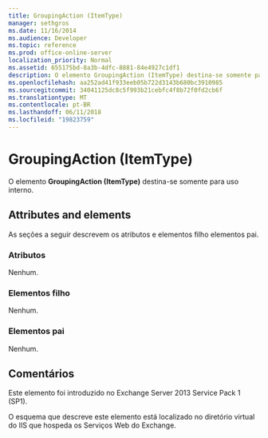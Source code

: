 ```yaml
---
title: GroupingAction (ItemType)
manager: sethgros
ms.date: 11/16/2014
ms.audience: Developer
ms.topic: reference
ms.prod: office-online-server
localization_priority: Normal
ms.assetid: 655175bd-8a3b-4dfc-8881-84e4927c1df1
description: O elemento GroupingAction (ItemType) destina-se somente para uso interno.
ms.openlocfilehash: aa252ad41f933eeb05b722d3143b680bc3910985
ms.sourcegitcommit: 34041125dc8c5f993b21cebfc4f8b72f0fd2cb6f
ms.translationtype: MT
ms.contentlocale: pt-BR
ms.lasthandoff: 06/11/2018
ms.locfileid: "19823759"
---
```

# <a name="groupingaction-itemtype"></a>GroupingAction (ItemType)

O elemento **GroupingAction (ItemType)** destina-se somente para uso interno. 

## <a name="attributes-and-elements"></a>Attributes and elements

As seções a seguir descrevem os atributos e elementos filho elementos pai.
  
### <a name="attributes"></a>Atributos

Nenhum.
  
### <a name="child-elements"></a>Elementos filho

Nenhum.
  
### <a name="parent-elements"></a>Elementos pai

Nenhum.
  
## <a name="remarks"></a>Comentários

Este elemento foi introduzido no Exchange Server 2013 Service Pack 1 (SP1).
  
O esquema que descreve este elemento está localizado no diretório virtual do IIS que hospeda os Serviços Web do Exchange.
  

